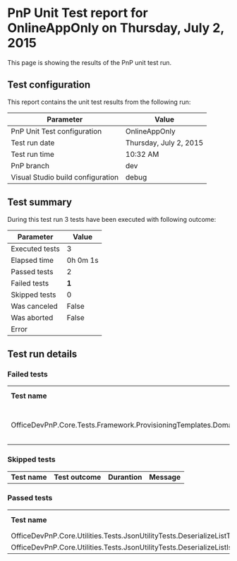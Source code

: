 # PnP Unit Test report for OnlineAppOnly on Thursday, July 2, 2015 #
This page is showing the results of the PnP unit test run.

## Test configuration ##
This report contains the unit test results from the following run:

Parameter | Value
----------|------
PnP Unit Test configuration | OnlineAppOnly
Test run date | Thursday, July 2, 2015
Test run time | 10:32 AM
PnP branch | dev
Visual Studio build configuration | debug

## Test summary ##
During this test run 3 tests have been executed with following outcome:

Parameter | Value
----------|------
Executed tests | 3
Elapsed time | 0h 0m 1s
Passed tests | 2
Failed tests | **1**
Skipped tests | 0
Was canceled | False
Was aborted | False
Error | 

## Test run details ##

### Failed tests ###
<table>
<tr>
<td><b>Test name</b></td>
<td><b>Test outcome</b></td>
<td><b>Durantion</b></td>
<td><b>Message</b></td>
</tr>
<tr><td>OfficeDevPnP.Core.Tests.Framework.ProvisioningTemplates.DomainModelTests.CanSerializeDomainObjectWithJsonFormatter</td><td>Failed</td><td>0h 0m 1s</td><td>Test method OfficeDevPnP.Core.Tests.Framework.ProvisioningTemplates.DomainModelTests.CanSerializeDomainObjectWithJsonFormatter threw exception: 
Newtonsoft.Json.JsonSerializationException: XmlNodeConverter can only convert JSON that begins with an object.</td></tr>

</table>


### Skipped tests ###
<table>
<tr>
<td><b>Test name</b></td>
<td><b>Test outcome</b></td>
<td><b>Durantion</b></td>
<td><b>Message</b></td>
</tr>

</table>


### Passed tests ###
<table>
<tr>
<td><b>Test name</b></td>
<td><b>Test outcome</b></td>
<td><b>Durantion</b></td>
</tr>
<tr><td>OfficeDevPnP.Core.Utilities.Tests.JsonUtilityTests.DeserializeListTest</td><td>Passed</td><td>0h 0m 0s</td></tr>
<tr><td>OfficeDevPnP.Core.Utilities.Tests.JsonUtilityTests.DeserializeListIsNotFixedSizeTest</td><td>Passed</td><td>0h 0m 0s</td></tr>

</table>



